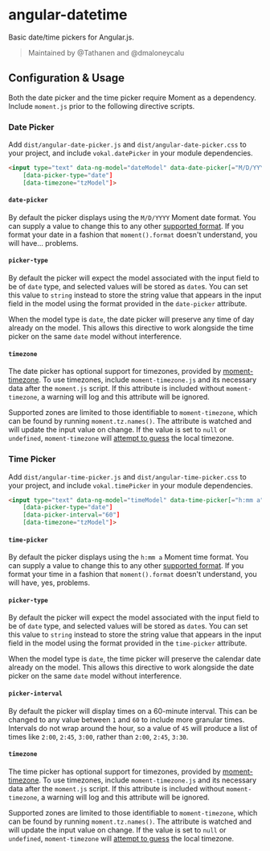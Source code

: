 # angular-datetime

Basic date/time pickers for Angular.js.

> Maintained by @Tathanen and @dmaloneycalu

## Configuration & Usage

Both the date picker and the time picker require Moment as a dependency. Include `moment.js` prior to the following directive scripts.

### Date Picker

Add `dist/angular-date-picker.js` and `dist/angular-date-picker.css` to your project, and include `vokal.datePicker` in your module dependencies.

```html
<input type="text" data-ng-model="dateModel" data-date-picker[="M/D/YYYY"]
    [data-picker-type="date"]
    [data-timezone="tzModel"]>
```

#### `date-picker`

By default the picker displays using the `M/D/YYYY` Moment date format. You can supply a value to change this to any other [supported format](http://momentjs.com/docs/#/displaying/format/). If you format your date in a fashion that `moment().format` doesn't understand, you will have... problems.

#### `picker-type`

By default the picker will expect the model associated with the input field to be of `date` type, and selected values will be stored as `date`s. You can set this value to `string` instead to store the string value that appears in the input field in the model using the format provided in the `date-picker` attribute.

When the model type is `date`, the date picker will preserve any time of day already on the model. This allows this directive to work alongside the time picker on the same `date` model without interference.

#### `timezone`

The date picker has optional support for timezones, provided by [moment-timezone](http://momentjs.com/timezone/). To use timezones, include `moment-timezone.js` and its necessary data after the `moment.js` script. If this attribute is included without `moment-timezone`, a warning will log and this attribute will be ignored.

Supported zones are limited to those identifiable to `moment-timezone`, which can be found by running `moment.tz.names()`. The attribute is watched and will update the input value on change. If the value is set to `null` or `undefined`, `moment-timezone` will [attempt to guess](http://momentjs.com/timezone/docs/#/using-timezones/guessing-user-timezone/) the local timezone.


### Time Picker

Add `dist/angular-time-picker.js` and `dist/angular-time-picker.css` to your project, and include `vokal.timePicker` in your module dependencies.

```html
<input type="text" data-ng-model="timeModel" data-time-picker[="h:mm a"]
    [data-picker-type="date"]
    [data-picker-interval="60"]
    [data-timezone="tzModel"]>
```

#### `time-picker`

By default the picker displays using the `h:mm a` Moment time format. You can supply a value to change this to any other [supported format](http://momentjs.com/docs/#/displaying/format/). If you format your time in a fashion that `moment().format` doesn't understand, you will have, yes, problems.

#### `picker-type`

By default the picker will expect the model associated with the input field to be of `date` type, and selected values will be stored as `date`s. You can set this value to `string` instead to store the string value that appears in the input field in the model using the format provided in the `time-picker` attribute.

When the model type is `date`, the time picker will preserve the calendar date already on the model. This allows this directive to work alongside the date picker on the same `date` model without interference.

#### `picker-interval`

By default the picker will display times on a 60-minute interval. This can be changed to any value between `1` and `60` to include more granular times. Intervals do not wrap around the hour, so a value of `45` will produce a list of times like `2:00`, `2:45`, `3:00`, rather than `2:00`, `2:45`, `3:30`.

#### `timezone`

The time picker has optional support for timezones, provided by [moment-timezone](http://momentjs.com/timezone/). To use timezones, include `moment-timezone.js` and its necessary data after the `moment.js` script. If this attribute is included without `moment-timezone`, a warning will log and this attribute will be ignored.

Supported zones are limited to those identifiable to `moment-timezone`, which can be found by running `moment.tz.names()`. The attribute is watched and will update the input value on change. If the value is set to `null` or `undefined`, `moment-timezone` will [attempt to guess](http://momentjs.com/timezone/docs/#/using-timezones/guessing-user-timezone/) the local timezone.
